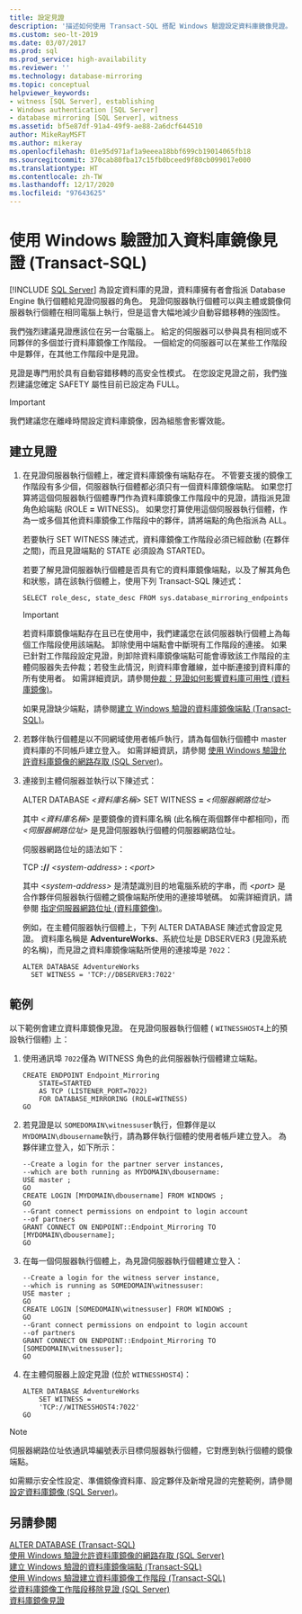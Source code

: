```yaml
---
title: 設定見證
description: '描述如何使用 Transact-SQL 搭配 Windows 驗證設定資料庫鏡像見證。 '
ms.custom: seo-lt-2019
ms.date: 03/07/2017
ms.prod: sql
ms.prod_service: high-availability
ms.reviewer: ''
ms.technology: database-mirroring
ms.topic: conceptual
helpviewer_keywords:
- witness [SQL Server], establishing
- Windows authentication [SQL Server]
- database mirroring [SQL Server], witness
ms.assetid: bf5e87df-91a4-49f9-ae88-2a6dcf644510
author: MikeRayMSFT
ms.author: mikeray
ms.openlocfilehash: 01e95d971af1a9eeea18bbf699cb19014065fb18
ms.sourcegitcommit: 370cab80fba17c15fb0bceed9f80cb099017e000
ms.translationtype: HT
ms.contentlocale: zh-TW
ms.lasthandoff: 12/17/2020
ms.locfileid: "97643625"
---
```

# <a name="add-a-database-mirroring-witness-using-windows-authentication-transact-sql"></a>使用 Windows 驗證加入資料庫鏡像見證 (Transact-SQL)
 [!INCLUDE [SQL Server](../../includes/applies-to-version/sqlserver.md)]
  為設定資料庫的見證，資料庫擁有者會指派 Database Engine 執行個體給見證伺服器的角色。 見證伺服器執行個體可以與主體或鏡像伺服器執行個體在相同電腦上執行，但是這會大幅地減少自動容錯移轉的強固性。  
  
 我們強烈建議見證應該位在另一台電腦上。 給定的伺服器可以參與具有相同或不同夥伴的多個並行資料庫鏡像工作階段。 一個給定的伺服器可以在某些工作階段中是夥伴，在其他工作階段中是見證。  
  
 見證是專門用於具有自動容錯移轉的高安全性模式。 在您設定見證之前，我們強烈建議您確定 SAFETY 屬性目前已設定為 FULL。  
  
> [!IMPORTANT]  
>  我們建議您在離峰時間設定資料庫鏡像，因為組態會影響效能。  
  
## <a name="establish-a-witness"></a>建立見證  
  
1.  在見證伺服器執行個體上，確定資料庫鏡像有端點存在。 不管要支援的鏡像工作階段有多少個，伺服器執行個體都必須只有一個資料庫鏡像端點。 如果您打算將這個伺服器執行個體專門作為資料庫鏡像工作階段中的見證，請指派見證角色給端點 (ROLE **=** WITNESS)。 如果您打算使用這個伺服器執行個體，作為一或多個其他資料庫鏡像工作階段中的夥伴，請將端點的角色指派為 ALL。  
  
     若要執行 SET WITNESS 陳述式，資料庫鏡像工作階段必須已經啟動 (在夥伴之間)，而且見證端點的 STATE 必須設為 STARTED。  
  
     若要了解見證伺服器執行個體是否具有它的資料庫鏡像端點，以及了解其角色和狀態，請在該執行個體上，使用下列 Transact-SQL 陳述式：  
  
    ```  
    SELECT role_desc, state_desc FROM sys.database_mirroring_endpoints  
    ```  
  
    > [!IMPORTANT]  
    >  若資料庫鏡像端點存在且已在使用中，我們建議您在該伺服器執行個體上為每個工作階段使用該端點。 卸除使用中端點會中斷現有工作階段的連接。 如果已針對工作階段設定見證，則卸除資料庫鏡像端點可能會導致該工作階段的主體伺服器失去仲裁；若發生此情況，則資料庫會離線，並中斷連接到資料庫的所有使用者。 如需詳細資訊，請參閱[仲裁：見證如何影響資料庫可用性 &#40;資料庫鏡像&#41;](../../database-engine/database-mirroring/quorum-how-a-witness-affects-database-availability-database-mirroring.md)。  
  
     如果見證缺少端點，請參閱[建立 Windows 驗證的資料庫鏡像端點 &#40;Transact-SQL&#41;](../../database-engine/database-mirroring/create-a-database-mirroring-endpoint-for-windows-authentication-transact-sql.md)。  
  
2.  若夥伴執行個體是以不同網域使用者帳戶執行，請為每個執行個體中 master 資料庫的不同帳戶建立登入。 如需詳細資訊，請參閱 [使用 Windows 驗證允許資料庫鏡像的網路存取 &#40;SQL Server&#41;](../../database-engine/database-mirroring/database-mirroring-allow-network-access-windows-authentication.md)。  
  
3.  連接到主體伺服器並執行以下陳述式：  
  
     ALTER DATABASE *<資料庫名稱>* SET WITNESS **=** _<伺服器網路位址>_  
  
     其中 *<資料庫名稱>* 是要鏡像的資料庫名稱 (此名稱在兩個夥伴中都相同)，而 *<伺服器網路位址>* 是見證伺服器執行個體的伺服器網路位址。  
  
     伺服器網路位址的語法如下：  
  
     TCP <b>://</b> _\<system-address>_ <b>:</b> _\<port>_  
  
     其中 \<*system-address>* 是清楚識別目的地電腦系統的字串，而 \<*port>* 是合作夥伴伺服器執行個體之鏡像端點所使用的連接埠號碼。 如需詳細資訊，請參閱 [指定伺服器網路位址 &#40;資料庫鏡像&#41;](../../database-engine/database-mirroring/specify-a-server-network-address-database-mirroring.md)。  
  
     例如，在主體伺服器執行個體上，下列 ALTER DATABASE 陳述式會設定見證。 資料庫名稱是 **AdventureWorks**、系統位址是 DBSERVER3 (見證系統的名稱)，而見證之資料庫鏡像端點所使用的連接埠是 `7022`：  
  
    ```  
    ALTER DATABASE AdventureWorks   
      SET WITNESS = 'TCP://DBSERVER3:7022'  
    ```  
  
## <a name="example"></a>範例  
 以下範例會建立資料庫鏡像見證。 在見證伺服器執行個體 ( `WITNESSHOST4`上的預設執行個體) 上：  
  
1.  使用通訊埠 `7022`僅為 WITNESS 角色的此伺服器執行個體建立端點。  
  
    ```  
    CREATE ENDPOINT Endpoint_Mirroring  
        STATE=STARTED   
        AS TCP (LISTENER_PORT=7022)   
        FOR DATABASE_MIRRORING (ROLE=WITNESS)  
    GO  
    ```  
  
2.  若見證是以 `SOMEDOMAIN\witnessuser`執行，但夥伴是以 `MYDOMAIN\dbousername`執行，請為夥伴執行個體的使用者帳戶建立登入。 為夥伴建立登入，如下所示：  
  
    ```  
    --Create a login for the partner server instances,  
    --which are both running as MYDOMAIN\dbousername:  
    USE master ;  
    GO  
    CREATE LOGIN [MYDOMAIN\dbousername] FROM WINDOWS ;  
    GO  
    --Grant connect permissions on endpoint to login account   
    --of partners  
    GRANT CONNECT ON ENDPOINT::Endpoint_Mirroring TO [MYDOMAIN\dbousername];  
    GO  
    ```  
  
3.  在每一個伺服器執行個體上，為見證伺服器執行個體建立登入：  
  
    ```  
    --Create a login for the witness server instance,  
    --which is running as SOMEDOMAIN\witnessuser:  
    USE master ;  
    GO  
    CREATE LOGIN [SOMEDOMAIN\witnessuser] FROM WINDOWS ;  
    GO  
    --Grant connect permissions on endpoint to login account   
    --of partners  
    GRANT CONNECT ON ENDPOINT::Endpoint_Mirroring TO [SOMEDOMAIN\witnessuser];  
    GO  
    ```  
  
4.  在主體伺服器上設定見證 (位於 `WITNESSHOST4`)：  
  
    ```  
    ALTER DATABASE AdventureWorks   
        SET WITNESS =   
        'TCP://WITNESSHOST4:7022'  
    GO  
    ```  
  
> [!NOTE]  
>  伺服器網路位址依通訊埠編號表示目標伺服器執行個體，它對應到執行個體的鏡像端點。  
  
 如需顯示安全性設定、準備鏡像資料庫、設定夥伴及新增見證的完整範例，請參閱[設定資料庫鏡像 &#40;SQL Server&#41;](../../database-engine/database-mirroring/setting-up-database-mirroring-sql-server.md)。  
  
## <a name="see-also"></a>另請參閱  
 [ALTER DATABASE &#40;Transact-SQL&#41;](../../t-sql/statements/alter-database-transact-sql.md)   
 [使用 Windows 驗證允許資料庫鏡像的網路存取 &#40;SQL Server&#41;](../../database-engine/database-mirroring/database-mirroring-allow-network-access-windows-authentication.md)   
 [建立 Windows 驗證的資料庫鏡像端點 &#40;Transact-SQL&#41;](../../database-engine/database-mirroring/create-a-database-mirroring-endpoint-for-windows-authentication-transact-sql.md)   
 [使用 Windows 驗證建立資料庫鏡像工作階段 &#40;Transact-SQL&#41;](../../database-engine/database-mirroring/database-mirroring-establish-session-windows-authentication.md)   
 [從資料庫鏡像工作階段移除見證 &#40;SQL Server&#41;](../../database-engine/database-mirroring/remove-the-witness-from-a-database-mirroring-session-sql-server.md)   
 [資料庫鏡像見證](../../database-engine/database-mirroring/database-mirroring-witness.md)  
  
  
